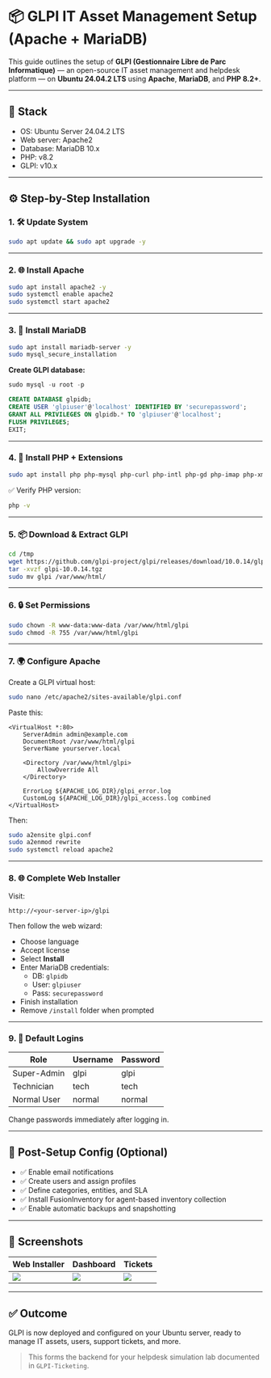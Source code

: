 
# 📦 GLPI IT Asset Management Setup (Apache + MariaDB)

This guide outlines the setup of **GLPI (Gestionnaire Libre de Parc Informatique)** — an open-source IT asset management and helpdesk platform — on **Ubuntu 24.04.2 LTS** using **Apache**, **MariaDB**, and **PHP 8.2+**.

---

## 🧱 Stack

- OS: Ubuntu Server 24.04.2 LTS
- Web server: Apache2
- Database: MariaDB 10.x
- PHP: v8.2
- GLPI: v10.x

---

## ⚙️ Step-by-Step Installation

### 1. 🛠️ Update System

```bash
sudo apt update && sudo apt upgrade -y
```

---

### 2. 🌐 Install Apache

```bash
sudo apt install apache2 -y
sudo systemctl enable apache2
sudo systemctl start apache2
```

---

### 3. 🐬 Install MariaDB

```bash
sudo apt install mariadb-server -y
sudo mysql_secure_installation
```

**Create GLPI database:**

```sql
sudo mysql -u root -p

CREATE DATABASE glpidb;
CREATE USER 'glpiuser'@'localhost' IDENTIFIED BY 'securepassword';
GRANT ALL PRIVILEGES ON glpidb.* TO 'glpiuser'@'localhost';
FLUSH PRIVILEGES;
EXIT;
```

---

### 4. 🐘 Install PHP + Extensions

```bash
sudo apt install php php-mysql php-curl php-intl php-gd php-imap php-xmlrpc php-ldap php-apcu php-xml php-mbstring php-bz2 php-zip libapache2-mod-php -y
```

✅ Verify PHP version:
```bash
php -v
```

---

### 5. 📦 Download & Extract GLPI

```bash
cd /tmp
wget https://github.com/glpi-project/glpi/releases/download/10.0.14/glpi-10.0.14.tgz
tar -xvzf glpi-10.0.14.tgz
sudo mv glpi /var/www/html/
```

---

### 6. 🔒 Set Permissions

```bash
sudo chown -R www-data:www-data /var/www/html/glpi
sudo chmod -R 755 /var/www/html/glpi
```

---

### 7. 🌍 Configure Apache

Create a GLPI virtual host:

```bash
sudo nano /etc/apache2/sites-available/glpi.conf
```

Paste this:

```
<VirtualHost *:80>
    ServerAdmin admin@example.com
    DocumentRoot /var/www/html/glpi
    ServerName yourserver.local

    <Directory /var/www/html/glpi>
        AllowOverride All
    </Directory>

    ErrorLog ${APACHE_LOG_DIR}/glpi_error.log
    CustomLog ${APACHE_LOG_DIR}/glpi_access.log combined
</VirtualHost>
```

Then:

```bash
sudo a2ensite glpi.conf
sudo a2enmod rewrite
sudo systemctl reload apache2
```

---

### 8. 🌐 Complete Web Installer

Visit:  
```
http://<your-server-ip>/glpi
```

Then follow the web wizard:
- Choose language  
- Accept license  
- Select **Install**  
- Enter MariaDB credentials:
  - DB: `glpidb`
  - User: `glpiuser`
  - Pass: `securepassword`  
- Finish installation  
- Remove `/install` folder when prompted

---

### 9. 🔐 Default Logins

| Role | Username | Password |
|------|----------|----------|
| Super-Admin | glpi | glpi |
| Technician | tech | tech |
| Normal User | normal | normal |

Change passwords immediately after logging in.

---

## 🧪 Post-Setup Config (Optional)

- ✅ Enable email notifications  
- ✅ Create users and assign profiles  
- ✅ Define categories, entities, and SLA  
- ✅ Install FusionInventory for agent-based inventory collection  
- ✅ Enable automatic backups and snapshotting

---

## 📸 Screenshots

| Web Installer | Dashboard | Tickets |
|---------------|-----------|---------|
| ![](../Screenshots/installer.png) | ![](../Screenshots/dashboard.png) | ![](../Screenshots/tickets.png) |

---

## ✅ Outcome

GLPI is now deployed and configured on your Ubuntu server, ready to manage IT assets, users, support tickets, and more.

> This forms the backend for your helpdesk simulation lab documented in `GLPI-Ticketing`.
